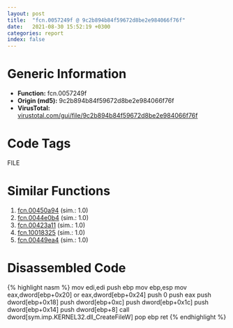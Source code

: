 ```yaml
---
layout: post
title:  "fcn.0057249f @ 9c2b894b84f59672d8be2e984066f76f"
date:   2021-08-30 15:52:19 +0300
categories: report
index: false
---
```


# Generic Information
- **Function:** fcn.0057249f
- **Origin (md5):** 9c2b894b84f59672d8be2e984066f76f
- **VirusTotal:** [virustotal.com/gui/file/9c2b894b84f59672d8be2e984066f76f][virustotal_ref]

# Code Tags
<span class="tag" id="FILE">FILE</span>


# Similar Functions

1. [fcn.00450a94][similar_1_ref] (sim.: 1.0)
2. [fcn.0044e0b4][similar_2_ref] (sim.: 1.0)
3. [fcn.00423a11][similar_3_ref] (sim.: 1.0)
4. [fcn.10018325][similar_4_ref] (sim.: 1.0)
5. [fcn.00449ea4][similar_5_ref] (sim.: 1.0)


# Disassembled Code

{% highlight nasm %}
mov edi,edi
push ebp
mov ebp,esp
mov eax,dword[ebp+0x20]
or eax,dword[ebp+0x24]
push 0
push eax
push dword[ebp+0x18]
push dword[ebp+0xc]
push dword[ebp+0x1c]
push dword[ebp+0x14]
push dword[ebp+8]
call dword[sym.imp.KERNEL32.dll_CreateFileW]
pop ebp
ret 
{% endhighlight %}


[similar_1_ref]: /report/fcn.00450a94@69982c7dea94d393fc4e41acd090553c
[similar_2_ref]: /report/fcn.0044e0b4@8d996434378dbdbb47e86342be5446c7
[similar_3_ref]: /report/fcn.00423a11@d59f9c4f445b9f980173dec064f55091
[similar_4_ref]: /report/fcn.10018325@f306bc4e89ecdab5df7aa72172ee5f69
[similar_5_ref]: /report/fcn.00449ea4@5b3b5c646a314899d41c88851a30ed2c
[virustotal_ref]: https://www.virustotal.com/gui/file/9c2b894b84f59672d8be2e984066f76f